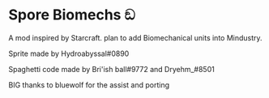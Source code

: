 # Spore Biomechs ඞ
A mod inspired by Starcraft. plan to add Biomechanical units into Mindustry.

Sprite made by Hydroabyssal#0890

Spaghetti code made by Bri'ish ball#9772 and Dryehm_#8501

BIG thanks to bluewolf for the assist and porting



